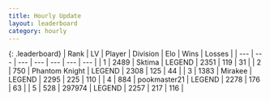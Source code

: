 ```yaml
---
title: Hourly Update
layout: leaderboard
category: hourly
---
```


{: .leaderboard}
| Rank | LV | Player | Division | Elo | Wins | Losses |
| --- | --- | --- | --- | --- | --- | --- |
| <span data-change="0">1</span> | 2489 | <span title="ID: 353063">Sktima</span> | LEGEND | <span data-change="0">2351</span> | <span data-change="0">119</span> | <span data-change="0">31</span> |
| <span data-change="0">2</span> | 750 | <span title="ID: 742939">Phantom Knight</span> | LEGEND | <span data-change="0">2308</span> | <span data-change="0">125</span> | <span data-change="0">44</span> |
| <span data-change="0">3</span> | 1383 | <span title="ID: 416373">Mirakee</span> | LEGEND | <span data-change="0">2295</span> | <span data-change="0">225</span> | <span data-change="0">110</span> |
| <span data-change="0">4</span> | 884 | <span title="ID: 652474">pookmaster21</span> | LEGEND | <span data-change="0">2278</span> | <span data-change="0">176</span> | <span data-change="0">63</span> |
| <span data-change="0">5</span> | 528 | <span title="ID: 544038">297974</span> | LEGEND | <span data-change="0">2257</span> | <span data-change="0">217</span> | <span data-change="0">116</span> |